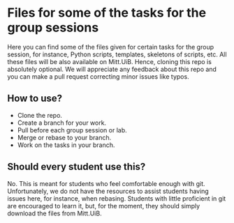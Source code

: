 # Files for some of the tasks for the group sessions

Here you can find some of the files given for certain tasks for the group session, for instance, Python scripts, templates, skeletons of scripts, etc. All these files will be also available on Mitt.UiB. Hence, cloning this repo is absolutely optional. We will appreciate any feedback about this repo and you can make a pull request correcting minor issues like typos.

## How to use?

- Clone the repo.
- Create a branch for your work.
- Pull before each group session or lab.
- Merge or rebase to your branch.
- Work on the tasks in your branch.

## Should every student use this?

No. This is meant for students who feel comfortable enough with git. Unfortunately, we do not have the resources to assist students having issues here, for instance, when rebasing. Students with little proficient in git are encouraged to learn it, but, for the moment, they should simply download the files from Mitt.UiB.

